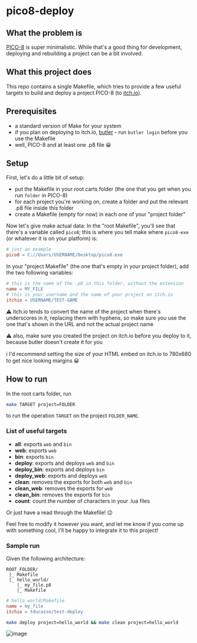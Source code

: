 # pico8-deploy
## What the problem is
[PICO-8](https://www.lexaloffle.com/pico-8.php) is super minimalistic. While that's a good thing for development, deploying and rebuilding a project can be a bit involved.

## What this project does
This repo contains a single Makefile, which tries to provide a few useful targets to build and deploy a project PICO-8 (to [itch.io](https://itch.io/)).

## Prerequisites
- a standard version of Make for your system
- if you plan on deploying to itch.io, [butler](https://itch.io/docs/butler/) - run `butler login` before you use the Makefile
- well, PICO-8 and at least one .p8 file 😀

## Setup
First, let's do a little bit of setup:
- put the Makefile in your root carts folder (the one that you get when you run `folder` in PICO-8)
- for each project you're working on, create a folder and put the relevant .p8 file inside this folder
- create a Makefile (empty for now) in each one of your "project folder"

Now let's give make actual data:
In the "root Makefile", you'll see that there's a variable called `pico8`; this is where you tell make where `pico8-exe` (or whatever it is on your platform) is:
```Makefile
# just an example
pico8 = C://Users/USERNAME/Desktop/pico8.exe
```
In your "project Makefile" (the one that's empty in your project folder), add the two following variables:
```Makefile
# this is the name of the .p8 in this folder, without the extension
name = MY_FILE
# this is your username and the name of your project on itch.io
itchio = USERNAME/TEST-GAME
```
⚠ itch.io tends to convert the name of the project when there's underscores in it, replacing them with hyphens, so make sure you use the one that's shown in the URL and not the actual project name

⚠ also, make sure you created the project on itch.io before you deploy to it, because butler doesn't create it for you

ℹ I'd recommend setting the size of your HTML embed on itch.io to 780x680 to get nice looking margins 😀

## How to run
In the root carts folder, run
```sh
make TARGET project=FOLDER
```
to run the operation `TARGET` on the project `FOLDER_NAME`.

### List of useful targets
- **all**: exports `web` and `bin`
- **web**: exports `web`
- **bin**: exports `bin`
- **deploy**: exports and deploys `web` and `bin`
- **deploy_bin**: exports and deploys `bin`
- **deploy_web**: exports and deploys `web`
- **clean**: removes the exports for both `web` and `bin`
- **clean_web**: removes the exports for `web`
- **clean_bin**: removes the exports for `bin`
- **count**: count the number of characters in your .lua files
 
Or just have a read through the Makefile! 😉

Feel free to modify it however you want, and let me know if you come up with something cool, I'll be happy to integrate it to this project!

### Sample run
Given the following architecture:
```
ROOT_FOLDER/
 |_ Makefile
 |_ hello_world/
    |_ my_file.p8
    |_ Makefile
```
```Makefile
# hello_world/Makefile
name = my_file
itchio = tducasse/test-deploy
```
```sh
make deploy project=hello_world && make clean project=hello_world
```
![image](https://user-images.githubusercontent.com/11507599/120108688-ae218c00-c1a9-11eb-8aad-b86b9d7e4186.png)
